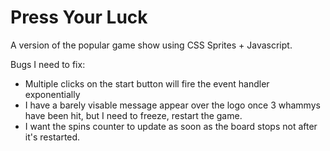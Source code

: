 # Press Your Luck

A version of the popular game show using CSS Sprites + Javascript.

Bugs I need to fix:

- Multiple clicks on the start button will fire the event handler exponentially
- I have a barely visable message appear over the logo once 3 whammys have been hit, but I need to freeze, restart the game.
- I want the spins counter to update as soon as the board stops not after it's restarted.
